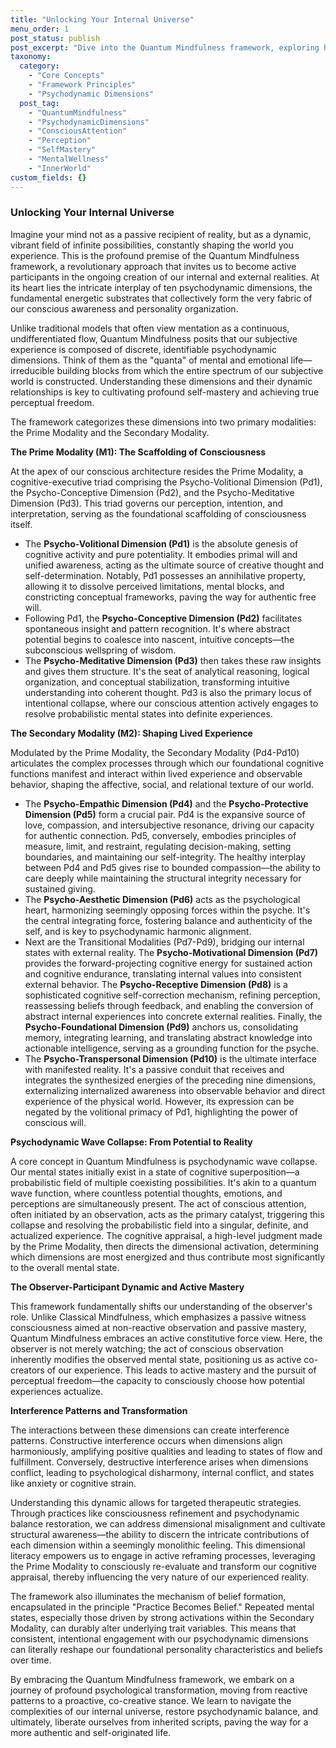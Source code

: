 ```yaml
---
title: "Unlocking Your Internal Universe"
menu_order: 1
post_status: publish
post_excerpt: "Dive into the Quantum Mindfulness framework, exploring how your mind actively shapes reality. Discover the psychodynamic dimensions—from primal will to aesthetic harmony—and learn how conscious attention transforms potential into experienced reality. This post reveals how mastering your internal landscape can lead to profound personal transformation and perceptual freedom."
taxonomy:
  category:
    - "Core Concepts"
    - "Framework Principles"
    - "Psychodynamic Dimensions"
  post_tag:
    - "QuantumMindfulness"
    - "PsychodynamicDimensions"
    - "ConsciousAttention"
    - "Perception"
    - "SelfMastery"
    - "MentalWellness"
    - "InnerWorld"
custom_fields: {}
---
```


### Unlocking Your Internal Universe

Imagine your mind not as a passive recipient of reality, but as a dynamic, vibrant field of infinite possibilities, constantly shaping the world you experience. This is the profound premise of the Quantum Mindfulness framework, a revolutionary approach that invites us to become active participants in the ongoing creation of our internal and external realities. At its heart lies the intricate interplay of ten psychodynamic dimensions, the fundamental energetic substrates that collectively form the very fabric of our conscious awareness and personality organization.

Unlike traditional models that often view mentation as a continuous, undifferentiated flow, Quantum Mindfulness posits that our subjective experience is composed of discrete, identifiable psychodynamic dimensions. Think of them as the "quanta" of mental and emotional life—irreducible building blocks from which the entire spectrum of our subjective world is constructed. Understanding these dimensions and their dynamic relationships is key to cultivating profound self-mastery and achieving true perceptual freedom.

The framework categorizes these dimensions into two primary modalities: the Prime Modality and the Secondary Modality.

**The Prime Modality (M1): The Scaffolding of Consciousness**

At the apex of our conscious architecture resides the Prime Modality, a cognitive-executive triad comprising the Psycho-Volitional Dimension (Pd1), the Psycho-Conceptive Dimension (Pd2), and the Psycho-Meditative Dimension (Pd3). This triad governs our perception, intention, and interpretation, serving as the foundational scaffolding of consciousness itself.

*   The **Psycho-Volitional Dimension (Pd1)** is the absolute genesis of cognitive activity and pure potentiality. It embodies primal will and unified awareness, acting as the ultimate source of creative thought and self-determination. Notably, Pd1 possesses an annihilative property, allowing it to dissolve perceived limitations, mental blocks, and constricting conceptual frameworks, paving the way for authentic free will.
*   Following Pd1, the **Psycho-Conceptive Dimension (Pd2)** facilitates spontaneous insight and pattern recognition. It's where abstract potential begins to coalesce into nascent, intuitive concepts—the subconscious wellspring of wisdom.
*   The **Psycho-Meditative Dimension (Pd3)** then takes these raw insights and gives them structure. It's the seat of analytical reasoning, logical organization, and conceptual stabilization, transforming intuitive understanding into coherent thought. Pd3 is also the primary locus of intentional collapse, where our conscious attention actively engages to resolve probabilistic mental states into definite experiences.

**The Secondary Modality (M2): Shaping Lived Experience**

Modulated by the Prime Modality, the Secondary Modality (Pd4-Pd10) articulates the complex processes through which our foundational cognitive functions manifest and interact within lived experience and observable behavior, shaping the affective, social, and relational texture of our world.

*   The **Psycho-Empathic Dimension (Pd4)** and the **Psycho-Protective Dimension (Pd5)** form a crucial pair. Pd4 is the expansive source of love, compassion, and intersubjective resonance, driving our capacity for authentic connection. Pd5, conversely, embodies principles of measure, limit, and restraint, regulating decision-making, setting boundaries, and maintaining our self-integrity. The healthy interplay between Pd4 and Pd5 gives rise to bounded compassion—the ability to care deeply while maintaining the structural integrity necessary for sustained giving.
*   The **Psycho-Aesthetic Dimension (Pd6)** acts as the psychological heart, harmonizing seemingly opposing forces within the psyche. It's the central integrating force, fostering balance and authenticity of the self, and is key to psychodynamic harmonic alignment.
*   Next are the Transitional Modalities (Pd7-Pd9), bridging our internal states with external reality. The **Psycho-Motivational Dimension (Pd7)** provides the forward-projecting cognitive energy for sustained action and cognitive endurance, translating internal values into consistent external behavior. The **Psycho-Receptive Dimension (Pd8)** is a sophisticated cognitive self-correction mechanism, refining perception, reassessing beliefs through feedback, and enabling the conversion of abstract internal experiences into concrete external realities. Finally, the **Psycho-Foundational Dimension (Pd9)** anchors us, consolidating memory, integrating learning, and translating abstract knowledge into actionable intelligence, serving as a grounding function for the psyche.
*   The **Psycho-Transpersonal Dimension (Pd10)** is the ultimate interface with manifested reality. It's a passive conduit that receives and integrates the synthesized energies of the preceding nine dimensions, externalizing internalized awareness into observable behavior and direct experience of the physical world. However, its expression can be negated by the volitional primacy of Pd1, highlighting the power of conscious will.

**Psychodynamic Wave Collapse: From Potential to Reality**

A core concept in Quantum Mindfulness is psychodynamic wave collapse. Our mental states initially exist in a state of cognitive superposition—a probabilistic field of multiple coexisting possibilities. It's akin to a quantum wave function, where countless potential thoughts, emotions, and perceptions are simultaneously present. The act of conscious attention, often initiated by an observation, acts as the primary catalyst, triggering this collapse and resolving the probabilistic field into a singular, definite, and actualized experience. The cognitive appraisal, a high-level judgment made by the Prime Modality, then directs the dimensional activation, determining which dimensions are most energized and thus contribute most significantly to the overall mental state.

**The Observer-Participant Dynamic and Active Mastery**

This framework fundamentally shifts our understanding of the observer's role. Unlike Classical Mindfulness, which emphasizes a passive witness consciousness aimed at non-reactive observation and passive mastery, Quantum Mindfulness embraces an active constitutive force view. Here, the observer is not merely watching; the act of conscious observation inherently modifies the observed mental state, positioning us as active co-creators of our experience. This leads to active mastery and the pursuit of perceptual freedom—the capacity to consciously choose how potential experiences actualize.

**Interference Patterns and Transformation**

The interactions between these dimensions can create interference patterns. Constructive interference occurs when dimensions align harmoniously, amplifying positive qualities and leading to states of flow and fulfillment. Conversely, destructive interference arises when dimensions conflict, leading to psychological disharmony, internal conflict, and states like anxiety or cognitive strain.

Understanding this dynamic allows for targeted therapeutic strategies. Through practices like consciousness refinement and psychodynamic balance restoration, we can address dimensional misalignment and cultivate structural awareness—the ability to discern the intricate contributions of each dimension within a seemingly monolithic feeling. This dimensional literacy empowers us to engage in active reframing processes, leveraging the Prime Modality to consciously re-evaluate and transform our cognitive appraisal, thereby influencing the very nature of our experienced reality.

The framework also illuminates the mechanism of belief formation, encapsulated in the principle "Practice Becomes Belief." Repeated mental states, especially those driven by strong activations within the Secondary Modality, can durably alter underlying trait variables. This means that consistent, intentional engagement with our psychodynamic dimensions can literally reshape our foundational personality characteristics and beliefs over time.

By embracing the Quantum Mindfulness framework, we embark on a journey of profound psychological transformation, moving from reactive patterns to a proactive, co-creative stance. We learn to navigate the complexities of our internal universe, restore psychodynamic balance, and ultimately, liberate ourselves from inherited scripts, paving the way for a more authentic and self-originated life.